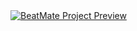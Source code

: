 <a href="https://www.youtube.com/watch?v=Lum3jNE0Td8" target="_blank">
  <img src="https://github.com/user-attachments/assets/ee3e7782-5b84-42be-85d3-dabbf5e817a8" alt="BeatMate Project Preview">
</a>
